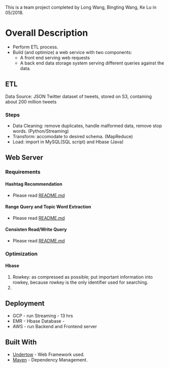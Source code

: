 This is a team project completed by Long Wang, Bingting Wang, Ke Lu in 05/2018.
# Overall Description
* Perform ETL process.
* Build (and optimize) a web service with two components:
  - A front end serving web requests 
  - A back end data storage system serving different queries against the data.
## ETL
Data Source: JSON Twitter dataset of tweets, stored on S3, containing about 200 million tweets
### Steps
* Data Cleaning: remove duplicates, handle malformed data, remove stop words. (Python/Streaming)
* Transform: accomodate to desired schema. (MapReduce)
* Load: import in MySQL(SQL script) and Hbase (Java)
## Web Server
### Requirements
#### Hashtag Recommendation
* Please read [README.md](https://github.com/kelu0725/Project/blob/master/TwitterAnalyticsService05_2018/phase1/README.md)
#### Range Query and Topic Word Extraction
* Please read [README.md](https://github.com/kelu0725/Project/blob/master/TwitterAnalyticsService05_2018/phase2/README.md)
#### Consisten Read/Write Query
* Please read [README.md](https://github.com/kelu0725/Project/blob/master/TwitterAnalyticsService05_2018/phase3/README.md)
### Optimization
#### Hbase
1. Rowkey: as compressed as possible; put important information into rowkey, because rowkey is the only identifier used for searching.
2. 

## Deployment
* GCP - run Streaming - 13 hrs
* EMR - Hbase Database - 
* AWS - run Backend and Frontend server
## Built With
* [Undertow](http://undertow.io/) - Web Framework used.
* [Maven](https://maven.apache.org/) - Dependency Management.


